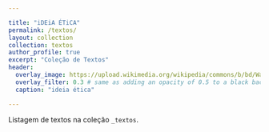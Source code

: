 ```yaml
---

title: "iDEiA ÉTiCA"
permalink: /textos/
layout: collection
collection: textos
author_profile: true
excerpt: "Coleção de Textos"
header:
  overlay_image: https://upload.wikimedia.org/wikipedia/commons/b/bd/Wall_street_of_the_tombs_sacred_way_Kerameikos_Athens.jpg
  overlay_filter: 0.3 # same as adding an opacity of 0.5 to a black background
  caption: "ideia ética"

---
```


Listagem de textos na coleção `_textos`.
